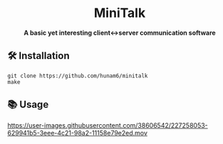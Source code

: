 <div align="center">
  <h1>MiniTalk</h1>
  <b>A basic yet interesting client<->server communication software</b>
</div>

## 🛠️ Installation

```
git clone https://github.com/hunam6/minitalk
make
```

## 📚 Usage

https://user-images.githubusercontent.com/38606542/227258053-629941b5-3eee-4c21-98a2-11158e79e2ed.mov
